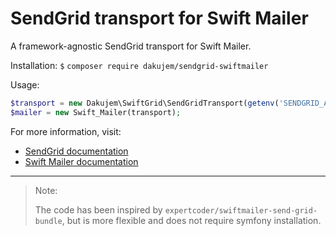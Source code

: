 
# SendGrid transport for Swift Mailer

A framework-agnostic SendGrid transport for Swift Mailer.

Installation:
`$` `composer require dakujem/sendgrid-swiftmailer`

Usage:
```php
$transport = new Dakujem\SwiftGrid\SendGridTransport(getenv('SENDGRID_API_KEY'));
$mailer = new Swift_Mailer(transport);
```

For more information, visit:
- [SendGrid documentation]( https://sendgrid.com/docs/index.html )
- [Swift Mailer documentation]( https://swiftmailer.symfony.com/docs/introduction.html )


---

> Note:
>
> The code has been inspired by `expertcoder/swiftmailer-send-grid-bundle`,
> but is more flexible and does not require symfony installation.
